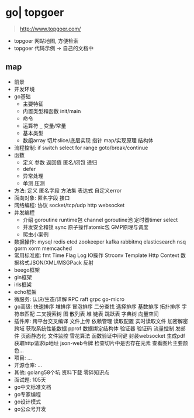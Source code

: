 # go| topgoer

> <http://www.topgoer.com/>

- topgoer 网站地图, 方便检索
- topgoer 代码示例 -> 自己的文档中

## map

- 前景
- 开发环境
- go基础
  - 主要特征
  - 内置类型和函数 init/main
  - 命令
  - 运算符 `_` 变量/常量
  - 基本类型
  - 数组array 切片slice/底层实现 指针 map/实现原理 结构体
- 流程控制: if switch select for range goto/break/continue
- 函数
  - 定义 参数 返回值 匿名/闭包 递归
  - defer
  - 异常处理
  - 单测 压测
- 方法: 定义 匿名字段 方法集 表达式 自定义error
- 面向对象: 匿名字段 接口
- 网络编程: 协议 socket/tcp/udp http websocket
- 并发编程
  - 介绍 goroutine runtime包 channel goroutine池 定时器timer select
  - 并发安全和锁 sync 原子操作atomic包 GMP原理与调度
  - 爬虫小案例
- 数据操作: mysql redis etcd zookeeper kafka rabbitmq elasticsearch nsq gorm xorm memcached
- 常用标准库: fmt Time Flag Log IO操作 Strconv Template Http Context 数据格式JSON/XML/MSGPack 反射
- beego框架
- gin框架
- iris框架
- echo框架
- 微服务: 认识/生态/详解 RPC raft grpc go-micro
- go高级: 快速排序 堆排序 冒泡排序 二分查找 选择排序 基数排序 拓扑排序 字符串匹配 二叉搜索树 图 散列表 堆 链表 跳跃表 字典树 向量空间
- 插件库: 跨平台交叉编译 文件上传 依赖管理 读取配置 实时读取文件 加密解密 跨域 获取系统性能数据 pprof 数据绑定结构体 验证器 验证码 流量控制 发邮件 页面静态化 文件监控 雪花算法 函数验证中间键 封装websocket 生成pdf 获取http请求ip地址 json-web令牌 检查切片中是否存在元素 查看图片主要颜色...
- 项目: ...
- 开源仓库: ...
- 其他: golang58个坑 资料下载 零碎知识点
- 面试题: 105天
- go中文标准文档
- go专家编程
- go设计模式
- go公众号开发
